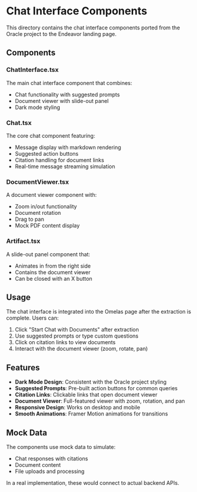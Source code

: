 # Chat Interface Components

This directory contains the chat interface components ported from the Oracle project to the Endeavor landing page.

## Components

### ChatInterface.tsx
The main chat interface component that combines:
- Chat functionality with suggested prompts
- Document viewer with slide-out panel
- Dark mode styling

### Chat.tsx
The core chat component featuring:
- Message display with markdown rendering
- Suggested action buttons
- Citation handling for document links
- Real-time message streaming simulation

### DocumentViewer.tsx
A document viewer component with:
- Zoom in/out functionality
- Document rotation
- Drag to pan
- Mock PDF content display

### Artifact.tsx
A slide-out panel component that:
- Animates in from the right side
- Contains the document viewer
- Can be closed with an X button

## Usage

The chat interface is integrated into the Omelas page after the extraction is complete. Users can:

1. Click "Start Chat with Documents" after extraction
2. Use suggested prompts or type custom questions
3. Click on citation links to view documents
4. Interact with the document viewer (zoom, rotate, pan)

## Features

- **Dark Mode Design**: Consistent with the Oracle project styling
- **Suggested Prompts**: Pre-built action buttons for common queries
- **Citation Links**: Clickable links that open document viewer
- **Document Viewer**: Full-featured viewer with zoom, rotation, and pan
- **Responsive Design**: Works on desktop and mobile
- **Smooth Animations**: Framer Motion animations for transitions

## Mock Data

The components use mock data to simulate:
- Chat responses with citations
- Document content
- File uploads and processing

In a real implementation, these would connect to actual backend APIs. 